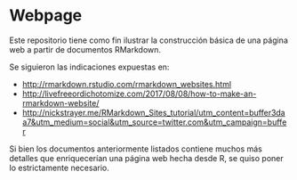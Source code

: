 # Webpage
Este repositorio tiene como fin ilustrar la construcción básica de una página web a partir de documentos RMarkdown.

Se siguieron las indicaciones expuestas en:

+ http://rmarkdown.rstudio.com/rmarkdown_websites.html
+ http://livefreeordichotomize.com/2017/08/08/how-to-make-an-rmarkdown-website/
+ http://nickstrayer.me/RMarkdown_Sites_tutorial/utm_content=buffer3daa7&utm_medium=social&utm_source=twitter.com&utm_campaign=buffer

Si bien los documentos anteriormente listados contiene muchos más detalles que enriquecerían una página web hecha desde R, se quiso poner lo estrictamente necesario.
